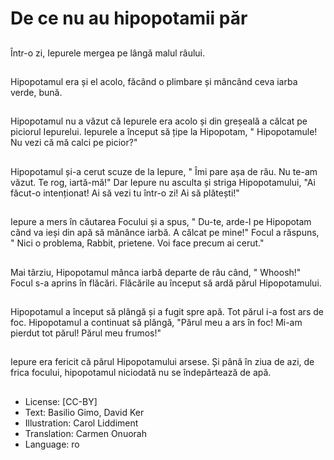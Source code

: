 # De ce nu au hipopotamii păr

##
Într-o zi, Iepurele mergea pe lângă malul râului.

##
Hipopotamul era și el acolo, făcând o plimbare și mâncând ceva iarba verde, bună.

##
Hipopotamul nu a văzut că Iepurele era acolo și din greșeală a călcat pe piciorul Iepurelui. Iepurele a început să țipe la Hipopotam, " Hipopotamule! Nu vezi că mă calci pe picior?"

##
Hipopotamul și-a cerut scuze de la Iepure, " Îmi pare așa de rău. Nu te-am văzut. Te rog, iartă-mă!" Dar Iepure nu asculta și striga Hipopotamului, "Ai făcut-o intenționat! Ai să vezi tu într-o zi! Ai să plătești!"

##
Iepure a mers în căutarea Focului și a spus, " Du-te, arde-l pe Hipopotam când va ieși din apă să mănânce iarbă. A călcat pe mine!" Focul a răspuns, " Nici o problema, Rabbit, prietene. Voi face precum ai cerut."

##
Mai târziu, Hipopotamul mânca iarbă departe de râu când, " Whoosh!" Focul s-a aprins în flăcări. Flăcările au început să ardă părul Hipopotamului.

##
Hipopotamul a început să plângă și a fugit spre apă. Tot părul i-a fost ars de foc. Hipopotamul a continuat să plângă, "Părul meu a ars în foc! Mi-am pierdut tot părul! Părul meu frumos!"

##
Iepure era fericit că părul Hipopotamului arsese. Și până în ziua de azi, de frica focului, hipopotamul niciodată nu se îndepărtează de apă.

##
* License: [CC-BY]
* Text: Basilio Gimo, David Ker
* Illustration: Carol Liddiment
* Translation: Carmen Onuorah
* Language: ro
